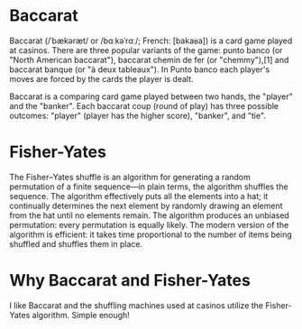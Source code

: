 # Baccarat 
Baccarat (/ˈbækəræt/ or /bɑːkəˈrɑː/; French: [bakaʁa]) is a card game played at casinos. There are three popular variants of the game: punto banco (or "North American baccarat"), baccarat chemin de fer (or "chemmy"),[1] and baccarat banque (or "à deux tableaux"). In Punto banco each player's moves are forced by the cards the player is dealt. 

Baccarat is a comparing card game played between two hands, the "player" and the "banker". Each baccarat coup (round of play) has three possible outcomes: "player" (player has the higher score), "banker", and "tie".

# Fisher-Yates
The Fisher–Yates shuffle is an algorithm for generating a random permutation of a finite sequence—in plain terms, the algorithm shuffles the sequence. The algorithm effectively puts all the elements into a hat; it continually determines the next element by randomly drawing an element from the hat until no elements remain. The algorithm produces an unbiased permutation: every permutation is equally likely. The modern version of the algorithm is efficient: it takes time proportional to the number of items being shuffled and shuffles them in place.

# Why Baccarat and Fisher-Yates
I like Baccarat and the shuffling machines used at casinos utilize the Fisher-Yates algorithm. Simple enough!